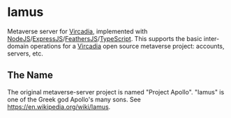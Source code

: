 # Iamus

Metaverse server for [Vircadia], implemented with [NodeJS]/[ExpressJS]/[FeathersJS]/[TypeScript].
This supports the basic inter-domain operations for a [Vircadia] open source metaverse project: accounts, servers, etc.

## The Name

The original metaverse-server project is named "Project Apollo".
"Iamus" is one of the Greek god Apollo's many sons.
See https://en.wikipedia.org/wiki/Iamus.

[Vircadia]: https://vircadia.com/
[NodeJS]: https://nodejs.org/
[ExpressJS]: https://expressjs.com/
[FeathersJS]: https://feathersjs.com/
[TypeScript]: https://www.typescriptlang.org/
